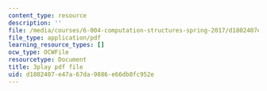 ```yaml
---
content_type: resource
description: ''
file: /media/courses/6-004-computation-structures-spring-2017/d1802407e47a67da9886e66db0fc952e_1shiN7898cc.pdf
file_type: application/pdf
learning_resource_types: []
ocw_type: OCWFile
resourcetype: Document
title: 3play pdf file
uid: d1802407-e47a-67da-9886-e66db0fc952e
---
```

